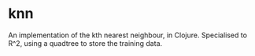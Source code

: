 # knn

An implementation of the kth nearest neighbour, in Clojure. Specialised to
R^2, using a quadtree to store the training data.
